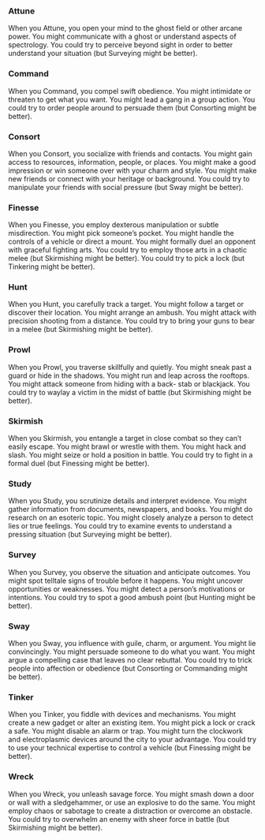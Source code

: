 ### Attune
When you Attune, you open your mind to the ghost field or other arcane power.
You might communicate with a ghost or understand aspects of spectrology. You
could try to perceive beyond sight in order to better understand your situation
(but Surveying might be better).

### Command
When you Command, you compel swift obedience.
You might intimidate or threaten to get what you want. You might lead a gang
in a group action. You could try to order people around to persuade them (but
Consorting might be better).


### Consort
When you Consort, you socialize with friends and contacts.
You might gain access to resources, information, people, or places. You might
make a good impression or win someone over with your charm and style. You
might make new friends or connect with your heritage or background. You could
try to manipulate your friends with social pressure (but Sway might be better).

### Finesse
When you Finesse, you employ dexterous manipulation or subtle misdirection.
You might pick someone’s pocket. You might handle the controls of a vehicle or
direct a mount. You might formally duel an opponent with graceful fighting
arts. You could try to employ those arts in a chaotic melee (but Skirmishing
might be better). You could try to pick a lock (but Tinkering might be better).

### Hunt
When you Hunt, you carefully track a target.
You might follow a target or discover their location. You might arrange an
ambush. You might attack with precision shooting from a distance. You could
try to bring your guns to bear in a melee (but Skirmishing might be better).

### Prowl
When you Prowl, you traverse skillfully and quietly.
You might sneak past a guard or hide in the shadows. You might run and
leap across the rooftops. You might attack someone from hiding with a back-
stab or blackjack. You could try to waylay a victim in the midst of battle (but
Skirmishing might be better).

### Skirmish
When you Skirmish, you entangle a target in close combat so they can’t easily escape.
You might brawl or wrestle with them. You might hack and slash. You might
seize or hold a position in battle. You could try to fight in a formal duel (but
Finessing might be better).

### Study
When you Study, you scrutinize details and interpret evidence.
You might gather information from documents, newspapers, and books. You
might do research on an esoteric topic. You might closely analyze a person to
detect lies or true feelings. You could try to examine events to understand a
pressing situation (but Surveying might be better).

### Survey
When you Survey, you observe the situation and anticipate outcomes.
You might spot telltale signs of trouble before it happens. You might uncover
opportunities or weaknesses. You might detect a person’s motivations or intentions.
You could try to spot a good ambush point (but Hunting might be better).

### Sway
When you Sway, you influence with guile, charm, or argument.
You might lie convincingly. You might persuade someone to do what you want. You
might argue a compelling case that leaves no clear rebuttal. You could try to trick
people into affection or obedience (but Consorting or Commanding might be better).

### Tinker
When you Tinker, you fiddle with devices and mechanisms.
You might create a new gadget or alter an existing item. You might pick a
lock or crack a safe. You might disable an alarm or trap. You might turn the
clockwork and electroplasmic devices around the city to your advantage. You
could try to use your technical expertise to control a vehicle (but Finessing
might be better).

### Wreck
When you Wreck, you unleash savage force.
You might smash down a door or wall with a sledgehammer, or use an explosive
to do the same. You might employ chaos or sabotage to create a distraction or
overcome an obstacle. You could try to overwhelm an enemy with sheer force
in battle (but Skirmishing might be better).